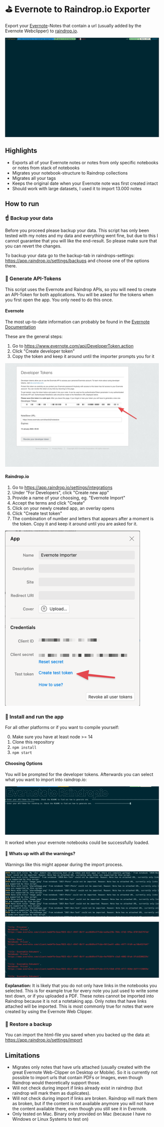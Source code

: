 # ⛳️ Evernote to Raindrop.io Exporter

Export your [Evernote](https://evernote.com)-Notes that contain a url (usually added by the Evernote Webclipper) to [raindrop.io](https://raindrop.io).

![program flow](./docs/program_flow.gif)

## Highlights

- Exports all of your Evernote notes or notes from only specific notebooks or notes from stack of notebooks
- Migrates your notebook-structure to Raindrop collections
- Migrates all your tags
- Keeps the original date when your Evernote note was first created intact
- Should work with large datasets, I used it to import 13.000 notes

## How to run

### ☝️ Backup your data

Before you proceed please backup your data. This script has only been tested with my notes and my data and everything went fine, but due to this I cannot guarantee that you will like the end-result. So please make sure that you can revert the changes.

To backup your data go to the backup-tab in raindrops-settings: https://app.raindrop.io/settings/backups and choose one of the options there.

### 🧐 Generate API-Tokens

This script uses the Evernote and Raindrop APIs, so you will need to create an API-Token for both applications. You will be asked for the tokens when you first open the app. You only need to do this once.

#### Evernote

The most up-to-date information can probably be found in the [Evernote Documentation](https://dev.evernote.com/doc/articles/dev_tokens.php)

These are the general steps:

1. Go to https://www.evernote.com/api/DeveloperToken.action
2. Click "Create developer token"
3. Copy the token and keep it around until the importer prompts you for it

![Evernote token](./docs/en_developer_token.png)

#### Raindrop.io

1. Go to https://app.raindrop.io/settings/integrations
2. Under "For Developers", click "Create new app"
3. Provide a name of your choosing, eg. "Evernote Import"
4. Accept the terms and click "Create"
5. Click on your newly created app, an overlay opens
6. Click "Create test token"
7. The combination of number and letters that appears after a moment is the token. Copy it and keep it around until you are asked for it.

![Raindrop Token](./docs/rd_create_test_token.png)

### 💯 Install and run the app

For all other platforms or if you want to compile yourself:

0. Make sure you have at least node >= 14
1. Clone this repository
2. `npm install`
3. `npm start`

#### Choosing Options

You will be prompted for the developer tokens. Afterwards you can select what you want to import into raindrop.io:

![Token Entry Dialog](./docs/token-entry-dialog.png)

It worked when your evernote notebooks could be successfully loaded.

#### 🚨 Whats up with all the warnings?

Warnings like this might appear during the import process.

![warnings](./docs/warnings.png)

![warnings_2](./docs/warnings_2.png)

**Explanation:** It is likely that you do not only have links in the notebooks you selected. This is for example true for every note you just used to write some text down, or if you uploaded a PDF. These notes cannot be imported into Raindrop because it is not a notetaking app. Only notes that have links attached will be imported. This is most commonly true for notes that were created by using the Evernote Web Clipper.

### 🤕 Restore a backup

You can import the html-file you saved when you backed up the data at: https://app.raindrop.io/settings/import

## Limitations

- Migrates only notes that have urls attached (usually created with the great Evernote Web-Clipper on Desktop or Mobile). So it is currently not possible to import urls that contain PDFs or Images, even though Raindrop would theoretically support those.
- Will not check during import if links already exist in raindrop (but raindrop will mark them as duplicates).
- Will not check during import if links are broken. Raindrop will mark them as broken, but if the content is not available anymore you will not have the content available there, even though you still see it in Evernote.
- Only tested on Mac. Binary only provided on Mac (because I have no Windows or Linux Systems to test on)
